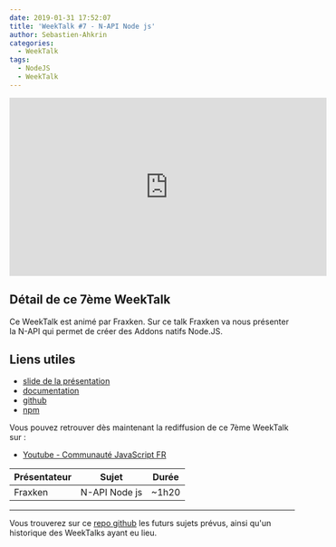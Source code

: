```yaml
---
date: 2019-01-31 17:52:07
title: 'WeekTalk #7 - N-API Node js'
author: Sebastien-Ahkrin
categories:
  - WeekTalk
tags:
  - NodeJS
  - WeekTalk
---
```


<iframe width="560" height="315" src="https://www.youtube-nocookie.com/embed/rvmnnlYf3lk" frameborder="0" allow="autoplay; encrypted-media" allowfullscreen></iframe>

## Détail de ce 7ème WeekTalk
Ce WeekTalk est animé par Fraxken. Sur ce talk Fraxken va nous présenter la N-API qui permet de créer des Addons natifs Node.JS.

## Liens utiles
- [slide de la présentation](https://docs.google.com/presentation/d/1wE71qu_hJMKA4RoZ8Oa_8E4Qqa5mFQcFE2zI0Es5OFE/edit)
- [documentation](https://nodejs.org/api/n-api.html)
- [github](https://github.com/nodejs/node-addon-api)
- [npm](https://www.npmjs.com/package/node-addon-api)

Vous pouvez retrouver dès maintenant la rediffusion de ce 7ème WeekTalk sur :

- [Youtube - Communauté JavaScript FR](https://www.youtube.com/watch?v=rvmnnlYf3lk)

| Présentateur | Sujet | Durée |
| --- | --- | --- |
| Fraxken | N-API Node js | ~1h20 |

-----------------------------

Vous trouverez sur ce [repo github](https://github.com/ES-Community/weektalk) les futurs sujets prévus, ainsi qu'un historique des WeekTalks ayant eu lieu.